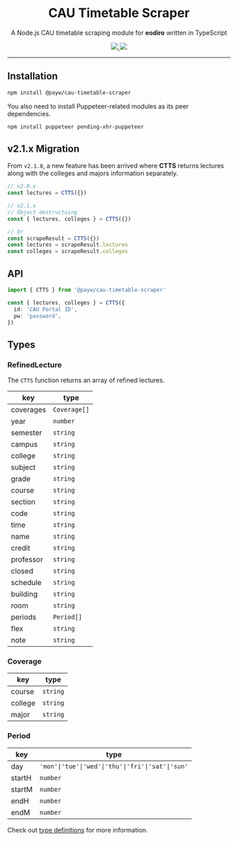 <h1 align="center">CAU Timetable Scraper</h1>

<p align="center">A Node.js CAU timetable scraping module for <b>eodiro</b> written in TypeScript</p>

<p align="center">
  <a href="https://www.npmjs.com/package/@payw/cau-timetable-scraper">
    <img src="https://img.shields.io/npm/v/@payw/cau-timetable-scraper">
  </a>
  <a href="https://github.com/paywteam/cau-timetable-scraper/blob/master/LICENSE">
    <img src="https://img.shields.io/github/license/paywteam/cau-timetable-scraper?style=flat">
  </a>
</p>

---

## Installation

```zsh
npm install @payw/cau-timetable-scraper
```

You also need to install Puppeteer-related modules as its peer dependencies.

```zsh
npm install puppeteer pending-xhr-puppeteer
```

## v2.1.x Migration

From `v2.1.0`, a new feature has been arrived where **CTTS** returns lectures along with the colleges and majors information separately.

```ts
// v2.0.x
const lectures = CTTS({})

// v2.1.x
// Object destructuing
const { lectures, colleges } = CTTS({})

// Or
const scrapeResult = CTTS({})
const lectures = scrapeResult.lectures
const colleges = scrapeResult.colleges
```

## API

```ts
import { CTTS } from '@payw/cau-timetable-scraper'

const { lectures, colleges } = CTTS({
  id: 'CAU Portal ID',
  pw: 'password',
})
```

## Types

### RefinedLecture

The `CTTS` function returns an array of refined lectures.

| key       | type         |
| --------- | ------------ |
| coverages | `Coverage[]` |
| year      | `number`     |
| semester  | `string`     |
| campus    | `string`     |
| college   | `string`     |
| subject   | `string`     |
| grade     | `string`     |
| course    | `string`     |
| section   | `string`     |
| code      | `string`     |
| time      | `string`     |
| name      | `string`     |
| credit    | `string`     |
| professor | `string`     |
| closed    | `string`     |
| schedule  | `string`     |
| building  | `string`     |
| room      | `string`     |
| periods   | `Period[]`   |
| flex      | `string`     |
| note      | `string`     |

### Coverage

| key     | type     |
| ------- | -------- |
| course  | `string` |
| college | `string` |
| major   | `string` |

### Period

| key    | type                                              |
| ------ | ------------------------------------------------- |
| day    | `'mon'\|'tue'\|'wed'\|'thu'\|'fri'\|'sat'\|'sun'` |
| startH | `number`                                          |
| startM | `number`                                          |
| endH   | `number`                                          |
| endM   | `number`                                          |

Check out [type definitions](https://github.com/paywteam/cau-timetable-scraper/blob/master/src/types/index.ts) for more information.
